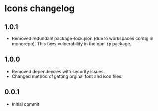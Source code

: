 # Icons changelog

## 1.0.1

- Removed redundant package-lock.json (due to workspaces config in monorepo). This fixes vulnerability in the npm `ip` package.

## 1.0.0

- Removed dependencies with security issues.
- Changed method of getting orginal font and icon files.

## 0.0.1

- Initial commit
